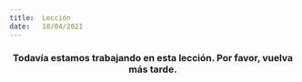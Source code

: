 ```yaml
---
title:  Lección
date:   18/04/2021
---
```


### <center>Todavía estamos trabajando en esta lección. Por favor, vuelva más tarde.</center>